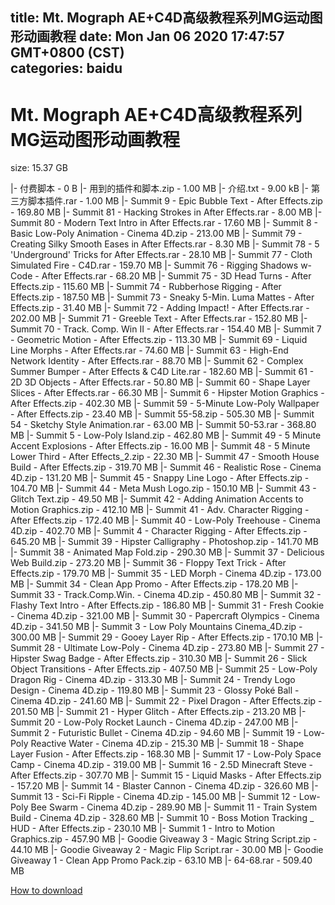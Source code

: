 
title: Mt. Mograph   AE+C4D高级教程系列MG运动图形动画教程
date: Mon Jan 06 2020 17:47:57 GMT+0800 (CST)    
categories: baidu
---

# Mt. Mograph   AE+C4D高级教程系列MG运动图形动画教程
size: 15.37 GB
 
 
|- 付费脚本 - 0 B
|- 用到的插件和脚本.zip - 1.00 MB
|- 介绍.txt - 9.00 kB
|- 第三方脚本插件.rar - 1.00 MB
|- Summit 9 - Epic Bubble Text - After Effects.zip - 169.80 MB
|- Summit 81 - Hacking Strokes in After Effects.rar - 8.00 MB
|- Summit 80 - Modern Text Intro in After Effects.rar - 17.60 MB
|- Summit 8 - Basic Low-Poly Animation - Cinema 4D.zip - 213.00 MB
|- Summit 79 - Creating Silky Smooth Eases in After Effects.rar - 8.30 MB
|- Summit 78 - 5 'Underground' Tricks for After Effects.rar - 28.10 MB
|- Summit 77 - Cloth Simulated Fire - C4D.rar - 159.70 MB
|- Summit 76 - Rigging Shadows w- Code - After Effects.rar - 68.20 MB
|- Summit 75 - 3D Head Turns - After Effects.zip - 115.60 MB
|- Summit 74 - Rubberhose Rigging - After Effects.zip - 187.50 MB
|- Summit 73 - Sneaky 5-Min. Luma Mattes - After Effects.zip - 31.40 MB
|- Summit 72 - Adding Impact! - After Effects.rar - 202.00 MB
|- Summit 71 - Greeble Text - After Effects.rar - 152.80 MB
|- Summit 70 - Track. Comp. Win II - After Effects.rar - 154.40 MB
|- Summit 7 - Geometric Motion - After Effects.zip - 113.30 MB
|- Summit 69 - Liquid Line Morphs - After Effects.rar - 74.60 MB
|- Summit 63 - High-End Network Identity - After Effects.rar - 88.70 MB
|- Summit 62 - Complex Summer Bumper - After Effects & C4D Lite.rar - 182.60 MB
|- Summit 61 - 2D 3D Objects - After Effects.rar - 50.80 MB
|- Summit 60 - Shape Layer Slices - After Effects.rar - 66.30 MB
|- Summit 6 - Hipster Motion Graphics - After Effects.zip - 402.30 MB
|- Summit 59 - 5-Minute Low-Poly Wallpaper - After Effects.zip - 23.40 MB
|- Summit 55-58.zip - 505.30 MB
|- Summit 54 - Sketchy Style Animation.rar - 63.00 MB
|- Summit 50-53.rar - 368.80 MB
|- Summit 5 - Low-Poly Island.zip - 462.80 MB
|- Summit 49 - 5 Minute Accent Explosions - After Effects.zip - 16.00 MB
|- Summit 48 - 5 Minute Lower Third - After Effects_2.zip - 22.30 MB
|- Summit 47 - Smooth House Build - After Effects.zip - 319.70 MB
|- Summit 46 - Realistic Rose - Cinema 4D.zip - 131.20 MB
|- Summit 45 - Snappy Line Logo - After Effects.zip - 104.70 MB
|- Summit 44 - Meta Mush Logo.zip - 150.10 MB
|- Summit 43 - Glitch Text.zip - 49.50 MB
|- Summit 42 - Adding Animation Accents to Motion Graphics.zip - 412.10 MB
|- Summit 41 - Adv. Character Rigging - After Effects.zip - 172.40 MB
|- Summit 40 - Low-Poly Treehouse - Cinema 4D.zip - 402.70 MB
|- Summit 4 - Character Rigging - After Effects.zip - 645.20 MB
|- Summit 39 - Hipster Calligraphy - Photoshop.zip - 141.70 MB
|- Summit 38 - Animated Map Fold.zip - 290.30 MB
|- Summit 37 - Delicious Web Build.zip - 273.20 MB
|- Summit 36 - Floppy Text Trick - After Effects.zip - 179.70 MB
|- Summit 35 - LED Morph - Cinema 4D.zip - 173.00 MB
|- Summit 34 - Clean App Promo - After Effects.zip - 178.20 MB
|- Summit 33 - Track.Comp.Win. - Cinema 4D.zip - 450.80 MB
|- Summit 32 - Flashy Text Intro - After Effects.zip - 186.80 MB
|- Summit 31 - Fresh Cookie - Cinema 4D.zip - 321.00 MB
|- Summit 30 - Papercraft Olympics - Cinema 4D.zip - 341.50 MB
|- Summit 3 - Low Poly Mountains Cinema_4D.zip - 300.00 MB
|- Summit 29 - Gooey Layer Rip - After Effects.zip - 170.10 MB
|- Summit 28 - Ultimate Low-Poly - Cinema 4D.zip - 273.80 MB
|- Summit 27 - Hipster Swag Badge - After Effects.zip - 310.30 MB
|- Summit 26 - Slick Object Transitions - After Effects.zip - 407.50 MB
|- Summit 25 - Low-Poly Dragon Rig - Cinema 4D.zip - 313.30 MB
|- Summit 24 - Trendy Logo Design - Cinema 4D.zip - 119.80 MB
|- Summit 23 - Glossy Poké Ball - Cinema 4D.zip - 241.60 MB
|- Summit 22 - Pixel Dragon - After Effects.zip - 201.50 MB
|- Summit 21 - Hyper Glitch - After Effects.zip - 213.20 MB
|- Summit 20 - Low-Poly Rocket Launch - Cinema 4D.zip - 247.00 MB
|- Summit 2 - Futuristic Bullet - Cinema 4D.zip - 94.60 MB
|- Summit 19 - Low-Poly Reactive Water - Cinema 4D.zip - 215.30 MB
|- Summit 18 - Shape Layer Fusion - After Effects.zip - 168.30 MB
|- Summit 17 - Low-Poly Space Camp - Cinema 4D.zip - 319.00 MB
|- Summit 16 - 2.5D Minecraft Steve - After Effects.zip - 307.70 MB
|- Summit 15 - Liquid Masks - After Effects.zip - 157.20 MB
|- Summit 14 - Blaster Cannon - Cinema 4D.zip - 326.60 MB
|- Summit 13 - Sci-Fi Ripple - Cinema 4D.zip - 145.00 MB
|- Summit 12 - Low-Poly Bee Swarm - Cinema 4D.zip - 289.90 MB
|- Summit 11 - Train System Build - Cinema 4D.zip - 328.60 MB
|- Summit 10 - Boss Motion Tracking _ HUD - After Effects.zip - 230.10 MB
|- Summit 1 - Intro to Motion Graphics.zip - 457.90 MB
|- Goodie Giveaway 3 - Magic String Script.zip - 44.10 MB
|- Goodie Giveaway 2 - Magic Flip Script.rar - 30.00 MB
|- Goodie Giveaway 1 - Clean App Promo Pack.zip - 63.10 MB
|- 64-68.rar - 509.40 MB

[How to download](https://bpcam.bemobtrk.com/go/2ceec3aa-1ca2-46d6-b9ff-aaa5c184517c?jno=2232)